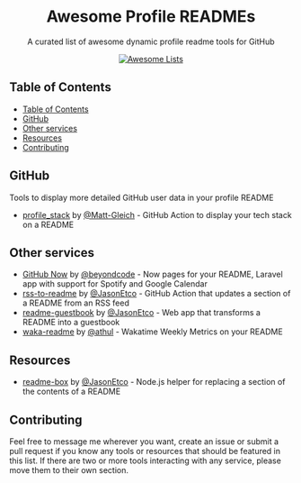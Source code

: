 <p align="center">
  <h1 align="center">Awesome Profile READMEs</h1>
  <p align="center">A curated list of awesome dynamic profile readme tools for GitHub<p>
  <p align="center">
    <a href="https://awesome.re"><img src="https://awesome.re/badge-flat.svg" alt="Awesome Lists"></a>
  </p>
</p>

## Table of Contents
- [Table of Contents](#table-of-contents)
- [GitHub](#github)
- [Other services](#other-services)
- [Resources](#resources)
- [Contributing](#contributing)  

## GitHub
Tools to display more detailed GitHub user data in your profile README

- [profile_stack](https://github.com/Matt-Gleich/profile_stack) by [@Matt-Gleich](https://github.com/Matt-Gleich) - GitHub Action to display your tech stack on a README

## Other services

- [GitHub Now](https://github.com/beyondcode/github-now) by [@beyondcode](https://github.com/beyondcode) - Now pages for your README, Laravel app with support for Spotify and Google Calendar
- [rss-to-readme](https://github.com/JasonEtco/rss-to-readme) by [@JasonEtco](https://github.com/JasonEtco) - GitHub Action that updates a section of a README from an RSS feed
- [readme-guestbook](https://github.com/JasonEtco/readme-guestbook) by [@JasonEtco](https://github.com/JasonEtco) - Web app that transforms a README into a guestbook
- [waka-readme](https://github.com/athul/waka-readme) by [@athul](https://github.com/athul) - Wakatime Weekly Metrics on your README

## Resources

- [readme-box](https://github.com/JasonEtco/readme-box) by [@JasonEtco](https://github.com/JasonEtco) - Node.js helper for replacing a section of the contents of a README

## Contributing

Feel free to message me wherever you want, create an issue or submit a pull request if you know any tools or resources that should be featured in this list. If there are two or more tools interacting with any service, please move them to their own section.

